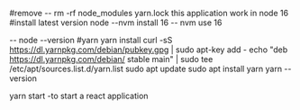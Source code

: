 #remove
-- rm -rf node_modules yarn.lock
this application work in node 16
#install latest version node
--nvm install 16
-- nvm use 16

-- node --version
#yarn 
yarn install
curl -sS https://dl.yarnpkg.com/debian/pubkey.gpg | sudo apt-key add -
echo "deb https://dl.yarnpkg.com/debian/ stable main" | sudo tee /etc/apt/sources.list.d/yarn.list
sudo apt update
sudo apt install yarn
yarn --version

yarn start -to start a react application


